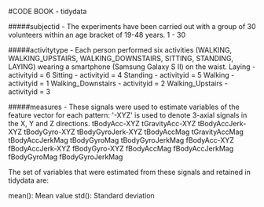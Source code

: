#CODE BOOK - tidydata

#####subjectid - The experiments have been carried out with a group of 30 volunteers within an age bracket of 19-48 years.
  1 - 30 
 
#####activitytype - Each person performed six activities (WALKING, WALKING_UPSTAIRS, WALKING_DOWNSTAIRS, SITTING, STANDING, LAYING) wearing a smartphone (Samsung Galaxy S II) on the waist.
  Laying - activityid = 6
  Sitting - activityid = 4
  Standing - activityid = 5
  Walking - activityid = 1
  Walking_Downstairs - activityid = 2
  Walking_Upstairs - activityid = 3 

#####measures - These signals were used to estimate variables of the feature vector for each pattern: '-XYZ' is used to denote 3-axial signals in the X, Y and Z directions.
  tBodyAcc-XYZ
  tGravityAcc-XYZ
  tBodyAccJerk-XYZ
  tBodyGyro-XYZ
  tBodyGyroJerk-XYZ
  tBodyAccMag
  tGravityAccMag
  tBodyAccJerkMag
  tBodyGyroMag
  tBodyGyroJerkMag
  fBodyAcc-XYZ
  fBodyAccJerk-XYZ
  fBodyGyro-XYZ
  fBodyAccMag
  fBodyAccJerkMag
  fBodyGyroMag
  fBodyGyroJerkMag
  
  The set of variables that were estimated from these signals and retained in tidydata are: 
  
  mean(): Mean value
  std(): Standard deviation
